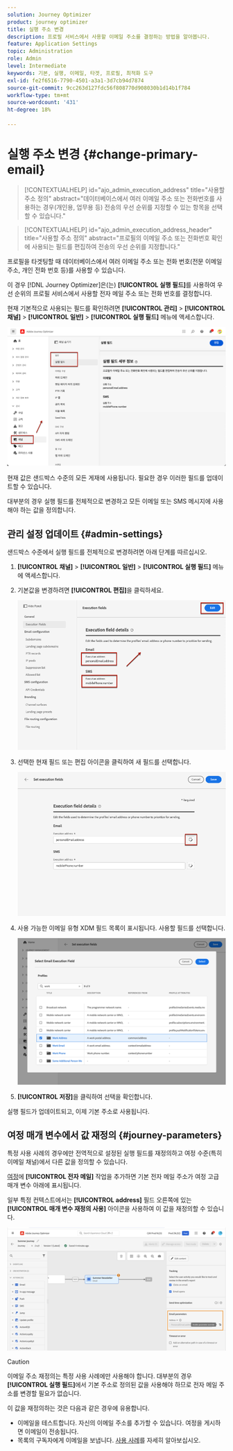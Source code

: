 ```yaml
---
solution: Journey Optimizer
product: journey optimizer
title: 실행 주소 변경
description: 프로필 서비스에서 사용할 이메일 주소를 결정하는 방법을 알아봅니다.
feature: Application Settings
topic: Administration
role: Admin
level: Intermediate
keywords: 기본, 실행, 이메일, 타겟, 프로필, 최적화 도구
exl-id: fe2f6516-7790-4501-a3a1-3d7cb94d7874
source-git-commit: 9cc263d127fdc56f808770d908030b1d14b1f784
workflow-type: tm+mt
source-wordcount: '431'
ht-degree: 18%

---
```


# 실행 주소 변경 {#change-primary-email}

>[!CONTEXTUALHELP]
>id="ajo_admin_execution_address"
>title="사용할 주소 정의"
>abstract="데이터베이스에서 여러 이메일 주소 또는 전화번호를 사용하는 경우(개인용, 업무용 등) 전송의 우선 순위를 지정할 수 있는 항목을 선택할 수 있습니다."

>[!CONTEXTUALHELP]
>id="ajo_admin_execution_address_header"
>title="사용할 주소 정의"
>abstract="프로필의 이메일 주소 또는 전화번호 확인에 사용되는 필드를 편집하여 전송의 우선 순위를 지정합니다."

프로필을 타겟팅할 때 데이터베이스에서 여러 이메일 주소 또는 전화 번호(전문 이메일 주소, 개인 전화 번호 등)를 사용할 수 있습니다.

이 경우 [!DNL Journey Optimizer]은(는) **[!UICONTROL 실행 필드]**&#x200B;를 사용하여 우선 순위의 프로필 서비스에서 사용할 전자 메일 주소 또는 전화 번호를 결정합니다.

현재 기본적으로 사용되는 필드를 확인하려면 **[!UICONTROL 관리]** > **[!UICONTROL 채널]** > **[!UICONTROL 일반]** > **[!UICONTROL 실행 필드]** 메뉴에 액세스합니다.

![](assets/primary-address-execution-fields.png)

현재 값은 샌드박스 수준의 모든 게재에 사용됩니다. 필요한 경우 이러한 필드를 업데이트할 수 있습니다.

대부분의 경우 실행 필드를 전체적으로 변경하고 모든 이메일 또는 SMS 메시지에 사용해야 하는 값을 정의합니다. <!--[Learn how](#admin-settings)-->

<!--In some specific use cases only, you can override the value set globally and define a different value at the journey level. [Learn more](#journey-parameters)-->

## 관리 설정 업데이트 {#admin-settings}

샌드박스 수준에서 실행 필드를 전체적으로 변경하려면 아래 단계를 따르십시오.

1. **[!UICONTROL 채널]** > **[!UICONTROL 일반]** > **[!UICONTROL 실행 필드]** 메뉴에 액세스합니다.

1. 기본값을 변경하려면 **[!UICONTROL 편집]**&#x200B;을 클릭하세요.

   ![](assets/primary-address.png)

1. 선택한 현재 필드 또는 편집 아이콘을 클릭하여 새 필드를 선택합니다.

   ![](assets/primary-address-edit.png)

1. 사용 가능한 이메일 유형 XDM 필드 목록이 표시됩니다. 사용할 필드를 선택합니다.

   ![](assets/primary-address-select-field.png)

1. **[!UICONTROL 저장]**&#x200B;을 클릭하여 선택을 확인합니다.

실행 필드가 업데이트되고, 이제 기본 주소로 사용됩니다.

<!--1. You can also select an additional field to use as secondary email address. This allows you to determine which field to use if the primary field is empty for a profile. -->

## 여정 매개 변수에서 값 재정의 {#journey-parameters}

특정 사용 사례의 경우에만 전역적으로 설정된 실행 필드를 재정의하고 여정 수준(특히 이메일 채널)에서 다른 값을 정의할 수 있습니다.

[여정](../email/create-email.md#create-email-journey-campaign)에 **[!UICONTROL 전자 메일]** 작업을 추가하면 기본 전자 메일 주소가 여정 고급 매개 변수 아래에 표시됩니다.

일부 특정 컨텍스트에서는 **[!UICONTROL address]** 필드 오른쪽에 있는 **[!UICONTROL 매개 변수 재정의 사용]** 아이콘을 사용하여 이 값을 재정의할 수 있습니다.

![](assets/journey-enable-parameter-override.png)

>[!CAUTION]
>
>이메일 주소 재정의는 특정 사용 사례에만 사용해야 합니다. 대부분의 경우 **[!UICONTROL 실행 필드]**&#x200B;에서 기본 주소로 정의된 값을 사용해야 하므로 전자 메일 주소를 변경할 필요가 없습니다.

이 값을 재정의하는 것은 다음과 같은 경우에 유용합니다.

* 이메일을 테스트합니다. 자신의 이메일 주소를 추가할 수 있습니다. 여정을 게시하면 이메일이 전송됩니다.
* 목록의 구독자에게 이메일을 보냅니다. [사용 사례](../building-journeys/message-to-subscribers-uc.md)를 자세히 알아보십시오.
